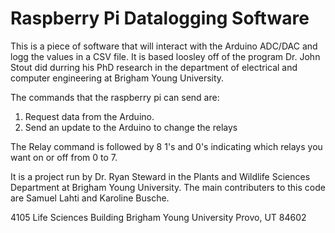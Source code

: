 # Raspberry Pi Datalogging Software

This is a piece of software that will interact with the Arduino
ADC/DAC and logg the values in a CSV file. It is based loosley off of 
the program Dr. John Stout did durring his PhD research in the 
department of electrical and computer engineering at Brigham
Young University.

The commands that the raspberry pi can send are:

1. Request data from the Arduino.
2. Send an update to the Arduino to change the relays

The Relay command is followed by 8 1's and 0's indicating
which relays you want on or off from 0 to 7.

It is a project run by Dr. Ryan Steward in the Plants and Wildlife Sciences Department
at Brigham Young University. The main contributers to this code are Samuel Lahti and Karoline Busche.

4105 Life Sciences Building
Brigham Young University 
Provo, UT 84602